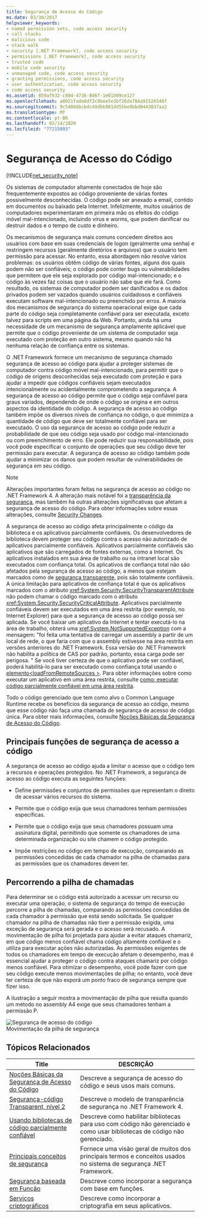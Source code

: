 ```yaml
---
title: Segurança de Acesso do Código
ms.date: 03/30/2017
helpviewer_keywords:
- named permission sets, code access security
- call stacks
- malicious code
- stack walk
- security [.NET Framework], code access security
- permissions [.NET Framework], code access security
- trusted code
- mobile code security
- unmanaged code, code access security
- granting permissions, code access security
- user authentication, code access security
- code access security
ms.assetid: 859af632-c80d-4736-8d6f-1e01b09ce127
ms.openlocfilehash: a8021fade8df2c8bee5e3bf26da784a91526540f
ms.sourcegitcommit: 9c54866bcbdc49dbb981dd55be9bbd0443837aa2
ms.translationtype: MT
ms.contentlocale: pt-BR
ms.lasthandoff: 02/14/2020
ms.locfileid: "77215893"
---
```

# <a name="code-access-security"></a>Segurança de Acesso do Código
[!INCLUDE[net_security_note](../../../includes/net-security-note-md.md)]  
  
 Os sistemas de computador altamente conectados de hoje são frequentemente expostos ao código proveniente de várias fontes possivelmente desconhecidas. O código pode ser anexado a email, contido em documentos ou baixado pela Internet. Infelizmente, muitos usuários de computadores experimentaram em primeira mão os efeitos do código móvel mal-intencionado, incluindo vírus e worms, que podem danificar ou destruir dados e o tempo de custo e dinheiro.  
  
 Os mecanismos de segurança mais comuns concedem direitos aos usuários com base em suas credenciais de logon (geralmente uma senha) e restringem recursos (geralmente diretórios e arquivos) que o usuário tem permissão para acessar. No entanto, essa abordagem não resolve vários problemas: os usuários obtêm código de várias fontes, alguns dos quais podem não ser confiáveis; o código pode conter bugs ou vulnerabilidades que permitem que ele seja explorado por código mal-intencionado; e o código às vezes faz coisas que o usuário não sabe que ele fará. Como resultado, os sistemas de computador podem ser danificados e os dados privados podem ser vazados quando usuários cuidadosos e confiáveis executam software mal-intencionado ou preenchido por erros. A maioria dos mecanismos de segurança do sistema operacional exige que cada parte do código seja completamente confiável para ser executada, exceto talvez para scripts em uma página da Web. Portanto, ainda há uma necessidade de um mecanismo de segurança amplamente aplicável que permite que o código proveniente de um sistema de computador seja executado com proteção em outro sistema, mesmo quando não há nenhuma relação de confiança entre os sistemas.  
  
 O .NET Framework fornece um mecanismo de segurança chamado segurança de acesso ao código para ajudar a proteger sistemas de computador contra código móvel mal-intencionado, para permitir que o código de origens desconhecidas seja executado com proteção e para ajudar a impedir que códigos confiáveis sejam executados intencionalmente ou acidentalmente comprometendo a segurança. A segurança de acesso ao código permite que o código seja confiável para graus variados, dependendo de onde o código se origina e em outros aspectos da identidade do código. A segurança de acesso ao código também impõe os diversos níveis de confiança no código, o que minimiza a quantidade de código que deve ser totalmente confiável para ser executado. O uso da segurança de acesso ao código pode reduzir a probabilidade de que seu código seja usado por código mal-intencionado ou com preenchimento de erro. Ele pode reduzir sua responsabilidade, pois você pode especificar o conjunto de operações que seu código deve ter permissão para executar. A segurança de acesso ao código também pode ajudar a minimizar os danos que podem resultar de vulnerabilidades de segurança em seu código.  
  
> [!NOTE]
> Alterações importantes foram feitas na segurança de acesso ao código no .NET Framework 4. A alteração mais notável foi a [transparência da segurança](security-transparent-code.md), mas também há outras alterações significativas que afetam a segurança de acesso do código. Para obter informações sobre essas alterações, consulte [Security Changes](../security/security-changes.md).  
  
 A segurança de acesso ao código afeta principalmente o código da biblioteca e os aplicativos parcialmente confiáveis. Os desenvolvedores de biblioteca devem proteger seu código contra o acesso não autorizado de aplicativos parcialmente confiáveis. Aplicativos parcialmente confiáveis são aplicativos que são carregados de fontes externas, como a Internet. Os aplicativos instalados em sua área de trabalho ou na intranet local são executados com confiança total. Os aplicativos de confiança total não são afetados pela segurança de acesso ao código, a menos que estejam marcados como de [segurança transparente](security-transparent-code.md), pois são totalmente confiáveis. A única limitação para aplicativos de confiança total é que os aplicativos marcados com o atributo <xref:System.Security.SecurityTransparentAttribute> não podem chamar o código marcado com o atributo <xref:System.Security.SecurityCriticalAttribute>. Aplicativos parcialmente confiáveis devem ser executados em uma área restrita (por exemplo, no Internet Explorer) para que a segurança de acesso ao código possa ser aplicada. Se você baixar um aplicativo da Internet e tentar executá-lo na área de trabalho, obterá uma <xref:System.NotSupportedException> com a mensagem: "foi feita uma tentativa de carregar um assembly a partir de um local de rede, o que faria com que o assembly estivesse na área restrita em versões anteriores do .NET Framework. Essa versão do .NET Framework não habilita a política de CAS por padrão, portanto, essa carga pode ser perigosa. " Se você tiver certeza de que o aplicativo pode ser confiável, poderá habilitá-lo para ser executado como confiança total usando o [elemento\<loadFromRemoteSources >](../configure-apps/file-schema/runtime/loadfromremotesources-element.md). Para obter informações sobre como executar um aplicativo em uma área restrita, consulte [como: executar código parcialmente confiável em uma área restrita](how-to-run-partially-trusted-code-in-a-sandbox.md).  
  
 Todo o código gerenciado que tem como alvo o Common Language Runtime recebe os benefícios da segurança de acesso ao código, mesmo que esse código não faça uma chamada de segurança de acesso de código única. Para obter mais informações, consulte [Noções Básicas da Segurança de Acesso do Código](code-access-security-basics.md).  
  
<a name="key_functions"></a>   
## <a name="key-functions-of-code-access-security"></a>Principais funções de segurança de acesso a código  
 A segurança de acesso ao código ajuda a limitar o acesso que o código tem a recursos e operações protegidos. No .NET Framework, a segurança de acesso ao código executa as seguintes funções:  
  
- Define permissões e conjuntos de permissões que representam o direito de acessar vários recursos do sistema.  
  
- Permite que o código exija que seus chamadores tenham permissões específicas.  
  
- Permite que o código exija que seus chamadores possuam uma assinatura digital, permitindo que somente os chamadores de uma determinada organização ou site chamem o código protegido.  
  
- Impõe restrições no código em tempo de execução, comparando as permissões concedidas de cada chamador na pilha de chamadas para as permissões que os chamadores devem ter.  
  
<a name="walking_the_call_stack"></a>   
## <a name="walking-the-call-stack"></a>Percorrendo a pilha de chamadas  
 Para determinar se o código está autorizado a acessar um recurso ou executar uma operação, o sistema de segurança do tempo de execução percorre a pilha de chamadas, comparando as permissões concedidas de cada chamador à permissão que está sendo solicitada. Se qualquer chamador na pilha de chamadas não tiver a permissão exigida, uma exceção de segurança será gerada e o acesso será recusado. A movimentação de pilha foi projetada para ajudar a evitar ataques chamariz, em que código menos confiável chama código altamente confiável e o utiliza para executar ações não autorizadas. As permissões exigentes de todos os chamadores em tempo de execução afetam o desempenho, mas é essencial ajudar a proteger o código contra ataques chamariz por código menos confiável. Para otimizar o desempenho, você pode fazer com que seu código execute menos movimentações de pilha; no entanto, você deve ter certeza de que não exporá um ponto fraco de segurança sempre que fizer isso.  
  
 A ilustração a seguir mostra a movimentação de pilha que resulta quando um método no assembly A4 exige que seus chamadores tenham a permissão P.  
  
 ![Segurança de acesso do código](media/slide-10a.gif "slide_10a")  
Movimentação da pilha de segurança  
  
<a name="related_topics"></a>   
## <a name="related-topics"></a>Tópicos Relacionados  
  
|Title|DESCRIÇÃO|  
|-----------|-----------------|  
|[Noções Básicas da Segurança de Acesso do Código](code-access-security-basics.md)|Descreve a segurança de acesso do código e seus usos mais comuns.|  
|[Segurança-código Transparent, nível 2](security-transparent-code-level-2.md)|Descreve o modelo de transparência de segurança no .NET Framework 4.|  
|[Usando bibliotecas de código parcialmente confiável](using-libraries-from-partially-trusted-code.md)|Descreve como habilitar bibliotecas para uso com código não gerenciado e como usar bibliotecas de código não gerenciado.|  
|[Principais conceitos de segurança](../../standard/security/key-security-concepts.md)|Fornece uma visão geral de muitos dos principais termos e conceitos usados no sistema de segurança .NET Framework.|  
|[Segurança baseada em Função](../../standard/security/role-based-security.md)|Descreve como incorporar a segurança com base em funções.|  
|[Serviços criptográficos](../../standard/security/cryptographic-services.md)|Descreve como incorporar a criptografia em seus aplicativos.|
